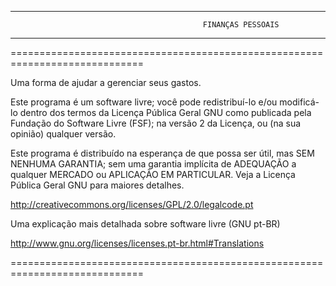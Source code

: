 **************************************************************************************************************************
                                                                      
                                               FINANÇAS PESSOAIS
                        
**************************************************************************************************************************



=============================================================================

Uma forma de ajudar a gerenciar seus gastos.

Este programa é um software livre; você pode redistribuí-lo e/ou 
modificá-lo dentro dos termos da Licença Pública Geral GNU como 
publicada pela Fundação do Software Livre (FSF); na versão 2 da 
Licença, ou (na sua opinião) qualquer versão.

Este programa é distribuído na esperança de que possa ser útil, 
mas SEM NENHUMA GARANTIA; sem uma garantia implícita de ADEQUAÇÃO a qualquer
MERCADO ou APLICAÇÃO EM PARTICULAR. Veja a
Licença Pública Geral GNU para maiores detalhes.

http://creativecommons.org/licenses/GPL/2.0/legalcode.pt


Uma explicação mais detalhada sobre software livre (GNU pt-BR)

http://www.gnu.org/licenses/licenses.pt-br.html#Translations

=============================================================================
